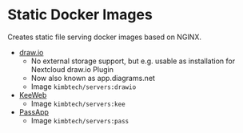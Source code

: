 # Static Docker Images

Creates static file serving docker images based on NGINX.

- [draw.io](https://github.com/jgraph/drawio)
  - No external storage support, but e.g. usable as installation for Nextcloud draw.io Plugin
  - Now also known as app.diagrams.net
  - Image `kimbtech/servers:drawio`
- [KeeWeb](https://keeweb.info/)
  - Image `kimbtech/servers:kee`
- [PassApp](https://github.com/KIMB-technologies/PassApp)
  - Image `kimbtech/servers:pass`
